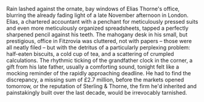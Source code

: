 Rain lashed against the ornate, bay windows of Elias Thorne's office, blurring the already fading light of a late November afternoon in London.  Elias, a chartered accountant with a penchant for meticulously pressed suits and even more meticulously organized spreadsheets, tapped a perfectly sharpened pencil against his teeth. The mahogany desk in his small, but prestigious, office in Fitzrovia was cluttered, not with papers – those were all neatly filed – but with the detritus of a particularly perplexing problem:  half-eaten biscuits, a cold cup of tea, and a scattering of crumpled calculations.  The rhythmic ticking of the grandfather clock in the corner, a gift from his late father, usually a comforting sound, tonight felt like a mocking reminder of the rapidly approaching deadline. He had to find the discrepancy, a missing sum of £2.7 million, before the markets opened tomorrow, or the reputation of Sterling & Thorne, the firm he'd inherited and painstakingly built over the last decade, would be irrevocably tarnished.
